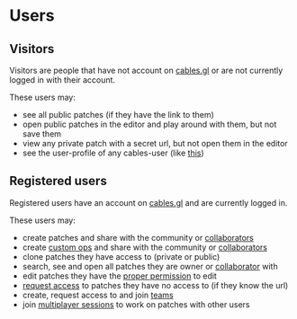 # Users

## Visitors

Visitors are people that have not account on [cables.gl](https://cables.gl) or are not currently logged in with their account.

These users may:

- see all public patches (if they have the link to them)
- open public patches in the editor and play around with them, but not save them
- view any private patch with a secret url, but not open them in the editor
- see the user-profile of any cables-user (like [this](/user/cables))

## Registered users

Registered users have an account on [cables.gl](https://cables.gl) and are currently logged in.

These users may:

- create patches and share with the community or [collaborators](../1_patches/patches)
- create [custom ops](../../5_writing_ops/coding_ops) and share with the community or [collaborators](../3_ops/ops)
- clone patches they have access to (private or public)
- search, see and open all patches they are owner or [collaborator](../1_patches/patches) with
- edit patches they have the [proper permission](../1_patches/patches) to edit
- [request access](../1_patches/patches) to patches they have no access to (if they know the url)
- create, request access to and join [teams](../2_teams/teams)
- join [multiplayer sessions](../4_multiplayer) to work on patches with other users
